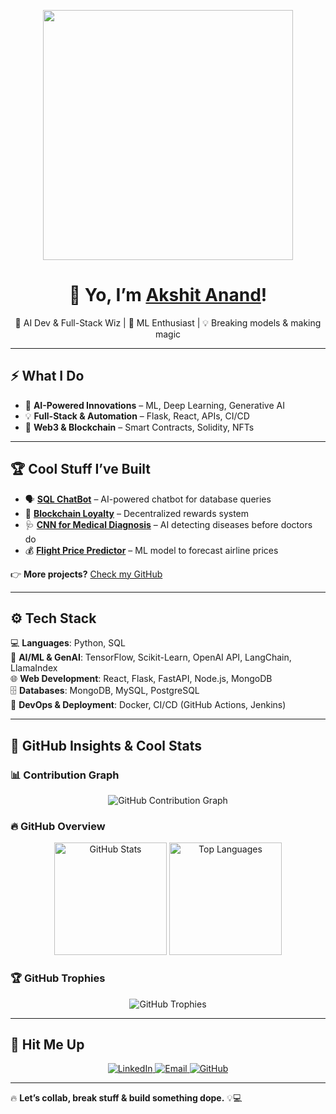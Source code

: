 <!-- 🚀 Animated Banner -->
<p align="center">
  <img src="https://media.giphy.com/media/QTfX9Ejfra3ZmNxh6B/giphy.gif" width="400px">
</p>

<h1 align="center">👋 Yo, I’m <a href="https://github.com/akanand03">Akshit Anand</a>! </h1>

<p align="center">
  🚀 AI Dev & Full-Stack Wiz | 🧠 ML Enthusiast | 💡 Breaking models & making magic
</p>

---

## ⚡ What I Do  

- 🚀 **AI-Powered Innovations** – ML, Deep Learning, Generative AI  
- 💡 **Full-Stack & Automation** – Flask, React, APIs, CI/CD  
- 🔗 **Web3 & Blockchain** – Smart Contracts, Solidity, NFTs  

---

## 🏆 Cool Stuff I’ve Built  


- 🗣️ **[SQL ChatBot](https://github.com/akanand03/sql-chatbot-langchain)** – AI-powered chatbot for database queries  
- 🔗 **[Blockchain Loyalty](https://github.com/theknownhorde/Perkpe)** – Decentralized rewards system  
- 🩺 **[CNN for Medical Diagnosis](https://github.com/akanand03/Diabetic_Maculopathy_CNN)** – AI detecting diseases before doctors do  
- 💰 **[Flight Price Predictor](https://github.com/akanand03/Flight-price-prediction-)** – ML model to forecast airline prices  

👉 **More projects?** [Check my GitHub](https://github.com/akanand03)  

---

## ⚙️ Tech Stack  

💻 **Languages**: Python, SQL  
🧠 **AI/ML & GenAI**: TensorFlow, Scikit-Learn, OpenAI API, LangChain, LlamaIndex  
🌐 **Web Development**: React, Flask, FastAPI, Node.js, MongoDB  
🗄️ **Databases**: MongoDB, MySQL, PostgreSQL  
🚀 **DevOps & Deployment**: Docker, CI/CD (GitHub Actions, Jenkins)  

---

## 🚀 GitHub Insights & Cool Stats  

### **📊 Contribution Graph**
<!-- Dynamic GitHub Activity Graph -->
<p align="center">
  <img src="https://github-readme-activity-graph.vercel.app/graph?username=akanand03&theme=radical" alt="GitHub Contribution Graph">
</p>

### **🔥 GitHub Overview**
<!-- GitHub Stats -->
<p align="center">
  <img height="180em" src="https://github-readme-stats.vercel.app/api?username=akanand03&show_icons=true&theme=radical&hide_border=true" alt="GitHub Stats">
  <img height="180em" src="https://github-readme-stats.vercel.app/api/top-langs/?username=akanand03&layout=compact&theme=radical&hide_border=true" alt="Top Languages">
</p>

### **🏆 GitHub Trophies**
<!-- GitHub Trophies -->
<p align="center">
  <img src="https://github-profile-trophy.vercel.app/?username=akanand03&theme=radical&no-bg=true&no-frame=true" alt="GitHub Trophies">
</p>

---

## 📲 Hit Me Up  

<p align="center">
  <a href="https://www.linkedin.com/in/akshit-anand-b2080621a/">
    <img src="https://img.shields.io/badge/LinkedIn-0A66C2?style=for-the-badge&logo=linkedin&logoColor=white" alt="LinkedIn">
  </a>
  <a href="mailto:akshitanand003@gmail.com">
    <img src="https://img.shields.io/badge/Email-D14836?style=for-the-badge&logo=gmail&logoColor=white" alt="Email">
  </a>
  <a href="https://github.com/akanand03">
    <img src="https://img.shields.io/badge/GitHub-181717?style=for-the-badge&logo=github&logoColor=white" alt="GitHub">
  </a>
</p>

---

🔥 **Let’s collab, break stuff & build something dope.** 💡💻

